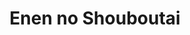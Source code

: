---
layout: category
title: Enen no Shouboutai
description: Tokyo is burning, and citizens are mysteriously suffering from spontaneous human combustion all throughout the city! Responsible for snuffing out this inferno is the Fire Force, and Shinra is ready to join their fight. Now, as part of Company 8, he’ll use his devil’s footprints to help keep the city from turning to ash! But his past and a burning secret behind the scenes could set everything ablaze.

category: Enen no Shouboutai
permalink: /enen-no-shouboutai/
animeimg: /assets/images/fireforce.jpg
---